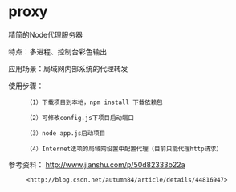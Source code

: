 # proxy
精简的Node代理服务器

特点：多进程、控制台彩色输出

应用场景：局域网内部系统的代理转发

使用步骤：

         （1）下载项目到本地，npm install 下载依赖包

         （2）可修改config.js下项目启动端口

         （3）node app.js启动项目

         （4）Internet选项的局域网设置中配置代理（目前只能代理http请求）

参考资料：
         <http://www.jianshu.com/p/50d82333b22a>

         <http://blog.csdn.net/autumn84/article/details/44816947>
